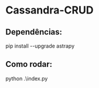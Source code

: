 # Cassandra-CRUD

## Dependências:

  pip install --upgrade astrapy

## Como rodar:

  python .\index.py
